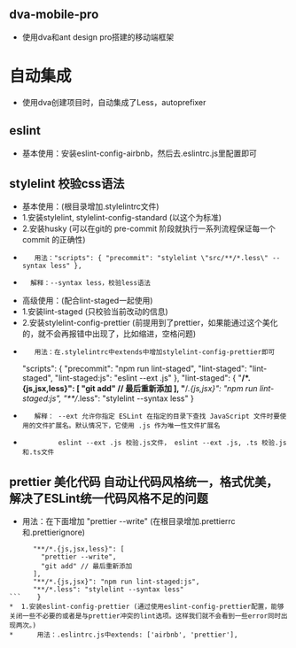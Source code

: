 ## dva-mobile-pro
* 使用dva和ant design pro搭建的移动端框架

# 自动集成
* 使用dva创建项目时，自动集成了Less，autoprefixer

## eslint
* 基本使用：安装eslint-config-airbnb，然后去.eslintrc.js里配置即可

## stylelint 校验css语法
* 基本使用：(根目录增加.stylelintrc文件)
*    1.安装stylelint, stylelint-config-standard (以这个为标准)
*    2.安装husky (可以在git的 pre-commit 阶段就执行一系列流程保证每一个 commit 的正确性)
*        用法："scripts": { "precommit": "stylelint \"src/**/*.less\" --syntax less" },
*       解释：--syntax less，校验less语法
*  高级使用：(配合lint-staged一起使用)
*    1.安装lint-staged (只校验当前改动的信息)
*    2.安装stylelint-config-prettier (前提用到了prettier，如果能通过这个美化的，就不会再报错中出现了，比如缩进，空格问题)
*        用法：在.stylelintrc中extends中增加stylelint-config-prettier即可
    "scripts": {
      "precommit": "npm run lint-staged",
      "lint-staged": "lint-staged",
      "lint-staged:js": "eslint --ext .js"
    },
    "lint-staged": {
      "**/*.{js,jsx,less}": [
        "git add" // 最后重新添加
      ],
      "**/*.{js,jsx}": "npm run lint-staged:js",
      "**/*.less": "stylelint --syntax less"
    }
*        解释： --ext 允许你指定 ESLint 在指定的目录下查找 JavaScript 文件时要使用的文件扩展名。默认情况下，它使用 .js 作为唯一性文件扩展名
*              eslint --ext .js 校验.js文件， eslint --ext .js, .ts 校验.js和.ts文件

## prettier 美化代码 自动让代码风格统一，格式优美，解决了ESLint统一代码风格不足的问题
*  用法：在下面增加 "prettier --write" (在根目录增加.prettierrc和.prettierignore)
```  "lint-staged": {
      "**/*.{js,jsx,less}": [
        "prettier --write",
        "git add" // 最后重新添加
      ],
      "**/*.{js,jsx}": "npm run lint-staged:js",
      "**/*.less": "stylelint --syntax less"
```    }
*  1.安装eslint-config-prettier (通过使用eslint-config-prettier配置，能够关闭一些不必要的或者是与prettier冲突的lint选项。这样我们就不会看到一些error同时出现两次。)
*      用法：.eslintrc.js中extends: ['airbnb', 'prettier'],
    
